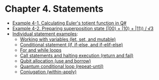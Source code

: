 ﻿# Chapter 4. Statements

* [Example 4-1. Calculating Euler's totient function in Q#](./eulers-totient-function)
* [Example 4-2. Preparing superposition state (|00⟩ + |10⟩ + |11⟩) / √3](./state-preparation)
* [Individual statement examples](./statement-examples/):
    * [Working with variables (let, set, and mutable)](./statement-examples/WorkingWithVariables.qs)
    * [Conditional statement (if, if-else, and if-elif-else)](./statement-examples/ConditionalStatement.qs)
    * [For and while loops](./statement-examples/ForWhileLoops.qs)
    * [Call statements and halting execution (return and fail)](./statement-examples/CallReturnFail.qs)
    * [Qubit allocation (use and borrow)](./statement-examples/QubitAllocation.qs)
    * [Quantum conditional loop (repeat-until)](./statement-examples/RepeatUntilLoop.qs)
    * [Conjugation (within-apply)](./statement-examples/Conjugation.qs)

